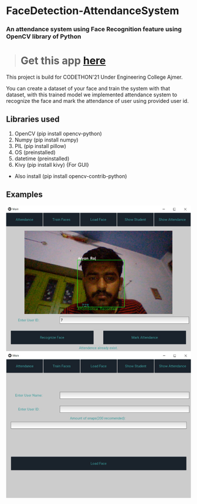 # FaceDetection-AttendanceSystem

### An attendance system using Face Recognition feature using OpenCV library of Python

> # Get this app [here](https://drive.google.com/file/d/1ZQBZQIHgwUdyWLGXz4f_6FM7P8kzf4iA/view?usp=sharing)

This project is build for CODETHON'21 Under Engineering College Ajmer.

You can create a dataset of your face and train the system with that dataset, with this trained model we implemented attendance system to recognize the face and mark the attendance of user using provided user id.

## Libraries used
1. OpenCV (pip install opencv-python)
2. Numpy (pip install numpy)
3. PIL (pip install pillow)
4. OS (preinstalled)
5. datetime (preinstalled)
6. Kivy (pip install kivy) {For GUI}

* Also install (pip install opencv-contrib-python)

## Examples

![GUI ATTENDANCE SYSTEM](examples/example_gui.jpg?raw=true)
![GUI DATASET SYSTEM](examples/example_gui_2.jpg?raw=true)
